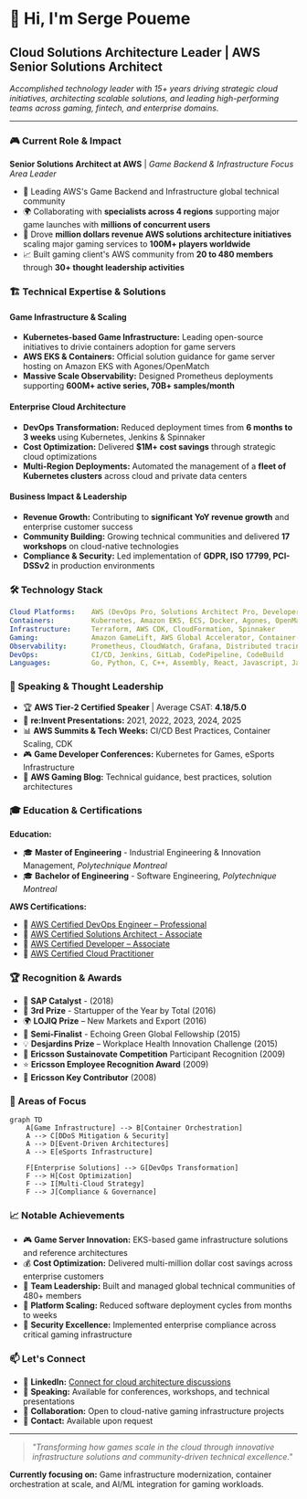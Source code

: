 # 👋 Hi, I'm Serge Poueme
## Cloud Solutions Architecture Leader | AWS Senior Solutions Architect

*Accomplished technology leader with 15+ years driving strategic cloud initiatives, architecting scalable solutions, and leading high-performing teams across gaming, fintech, and enterprise domains.*

---

### 🎮 Current Role & Impact
**Senior Solutions Architect at AWS** | *Game Backend & Infrastructure Focus Area Leader*

- 🚀 Leading AWS's Game Backend and Infrastructure global technical community
- 🌍 Collaborating with **specialists across 4 regions** supporting major game launches with **millions of concurrent users**
- 🎯 Drove **million dollars revenue AWS solutions architecture initiatives** scaling major gaming services to **100M+ players worldwide**
- 📈 Built gaming client's AWS community from **20 to 480 members** through **30+ thought leadership activities**

### 🏗️ Technical Expertise & Solutions

#### **Game Infrastructure & Scaling**
- **Kubernetes-based Game Infrastructure:** Leading open-source initiatives to drivie containers adoption for game servers
- **AWS EKS & Containers:** Official solution guidance for game server hosting on Amazon EKS with Agones/OpenMatch
- **Massive Scale Observability:** Designed Prometheus deployments supporting **600M+ active series, 70B+ samples/month**

#### **Enterprise Cloud Architecture**
- **DevOps Transformation:** Reduced deployment times from **6 months to 3 weeks** using Kubernetes, Jenkins & Spinnaker
- **Cost Optimization:** Delivered **$1M+ cost savings** through strategic cloud optimizations
- **Multi-Region Deployments:** Automated the management of a **fleet of Kubernetes clusters** across cloud and private data centers

#### **Business Impact & Leadership**
- **Revenue Growth:** Contributing to **significant YoY revenue growth** and enterprise customer success
- **Community Building:** Growing technical communities and delivered **17 workshops** on cloud-native technologies
- **Compliance & Security:** Led implementation of **GDPR, ISO 17799, PCI-DSSv2** in production environments

### 🛠 Technology Stack

```yaml
Cloud Platforms:    AWS (DevOps Pro, Solutions Architect Pro, Developer, Cloud Practitioner)
Containers:         Kubernetes, Amazon EKS, ECS, Docker, Agones, OpenMatch
Infrastructure:     Terraform, AWS CDK, CloudFormation, Spinnaker
Gaming:             Amazon GameLift, AWS Global Accelerator, Container-based game servers
Observability:      Prometheus, CloudWatch, Grafana, Distributed tracing
DevOps:             CI/CD, Jenkins, GitLab, CodePipeline, CodeBuild
Languages:          Go, Python, C, C++, Assembly, React, Javascript, Java, Infrastructure as Code
```

### 🎤 Speaking & Thought Leadership

- 🏆 **AWS Tier-2 Certified Speaker** | Average CSAT: **4.18/5.0**
- 🎯 **re:Invent Presentations:** 2021, 2022, 2023, 2024, 2025
- 📊 **AWS Summits & Tech Weeks:** CI/CD Best Practices, Container Scaling, CDK
- 🎮 **Game Developer Conferences:** Kubernetes for Games, eSports Infrastructure
- 📝 **AWS Gaming Blog:** Technical guidance, best practices, solution architectures

### 🎓 Education & Certifications

**Education:**
- 🎓 **Master of Engineering** - Industrial Engineering & Innovation Management, *Polytechnique Montreal*
- 🎓 **Bachelor of Engineering** - Software Engineering, *Polytechnique Montreal*

**AWS Certifications:**
- 🏅 [AWS Certified DevOps Engineer – Professional](https://aws.amazon.com/certification/certified-devops-engineer-professional/)
- 🏅 [AWS Certified Solutions Architect - Associate](https://aws.amazon.com/certification/certified-solutions-architect-associate/)
- 🏅 [AWS Certified Developer – Associate](https://aws.amazon.com/certification/certified-developer-associate/)
- 🏅 [AWS Certified Cloud Practitioner](https://aws.amazon.com/certification/certified-cloud-practitioner/)

### 🏆 Recognition & Awards

- 🌟 **SAP Catalyst** - (2018)
- 🥉 **3rd Prize** - Startupper of the Year by Total (2016)
- 🌍 **LOJIQ Prize** – New Markets and Export (2016)
- 🎯 **Semi-Finalist** - Echoing Green Global Fellowship (2015)
- 💡 **Desjardins Prize** – Workplace Health Innovation Challenge (2015)
- 🔋 **Ericsson Sustainovate Competition** Participant Recognition (2009)
- ⭐ **Ericsson Employee Recognition Award** (2009)
- 🔑 **Ericsson Key Contributor** (2008)

### 🎯 Areas of Focus

```mermaid
graph TD
    A[Game Infrastructure] --> B[Container Orchestration]
    A --> C[DDoS Mitigation & Security]
    A --> D[Event-Driven Architectures]
    A --> E[eSports Infrastructure]
    
    F[Enterprise Solutions] --> G[DevOps Transformation]
    F --> H[Cost Optimization]
    F --> I[Multi-Cloud Strategy]
    F --> J[Compliance & Governance]
```

### 📈 Notable Achievements

- 🎮 **Game Server Innovation:** EKS-based game infrastructure solutions and reference architectures
- 💰 **Cost Optimization:** Delivered multi-million dollar cost savings across enterprise customers
- 👥 **Team Leadership:** Built and managed global technical communities of 480+ members
- 🚀 **Platform Scaling:** Reduced software deployment cycles from months to weeks
- 🔐 **Security Excellence:** Implemented enterprise compliance across critical gaming infrastructure

### 📫 Let's Connect

- 💼 **LinkedIn:** [Connect for cloud architecture discussions](https://www.linkedin.com/in/sergepoueme/)
- 🎤 **Speaking:** Available for conferences, workshops, and technical presentations
- 🤝 **Collaboration:** Open to cloud-native gaming infrastructure projects
- 📧 **Contact:** Available upon request

---

> *"Transforming how games scale in the cloud through innovative infrastructure solutions and community-driven technical excellence."*

**Currently focusing on:** Game infrastructure modernization, container orchestration at scale, and AI/ML integration for gaming workloads.
